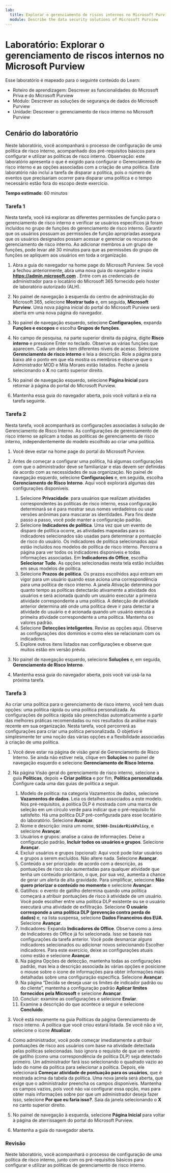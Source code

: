 ```yaml
---
lab:
  title: Explorar o gerenciamento de riscos internos no Microsoft Purview
  module: Describe the data security solutions of Microsoft Purview
---
```


# Laboratório: Explorar o gerenciamento de riscos internos no Microsoft Purview

Esse laboratório é mapeado para o seguinte conteúdo do Learn:

- Roteiro de aprendizagem: Descrever as funcionalidades do Microsoft Priva e do Microsoft Purview
- Módulo: Descrever as soluções de segurança de dados do Microsoft Purview
- Unidade: Descrever o gerenciamento de risco interno no Microsoft Purview

## Cenário do laboratório

Neste laboratório, você acompanhará o processo de configuração de uma política de risco interno, acompanhado dos pré-requisitos básicos para configurar e utilizar as políticas de risco interno.  Observação: este laboratório apresenta o que é exigido para configurar o Gerenciamento de risco interno e as opções associadas com a criação de uma política.  Este laboratório não inclui a tarefa de disparar a política, pois o número de eventos que precisariam ocorrer para disparar uma política e o tempo necessário estão fora do escopo deste exercício.

**Tempo estimado**: 60 minutos

### Tarefa 1

Nesta tarefa, você irá explorar as diferentes permissões de função para o gerenciamento de risco interno e verificar se usuários específicos já foram incluídos no grupo de funções do gerenciamento de risco interno. Garantir que os usuários possuam as permissões de função apropriadas assegura que os usuários designados possam acessar e gerenciar os recursos de gerenciamento de risco interno. Ao adicionar membros a um grupo de funções, pode levar até 30 minutos para que as permissões do grupo de funções se apliquem aos usuários em toda a organização.

1. Abra a guia do navegador na home page do Microsoft Purview.  Se você a fechou anteriormente, abra uma nova guia do navegador e insira **https://admin.microsoft.com** . Entre com as credenciais de administrador para o locatário do Microsoft 365 fornecido pelo hoster de laboratório autorizado (ALH). 

1. No painel de navegação à esquerda do centro de administração do Microsoft 365, selecione **Mostrar tudo** e, em seguida, **Microsoft Purview**.  Uma nova página inicial do portal do Microsoft Purview será aberta em uma nova página do navegador.  

1. No painel de navegação esquerdo, selecione **Configurações**, expanda **Funções e escopos** e escolha **Grupos de funções**.

1. No campo de pesquisa, na parte superior direita da página, digite **Risco interno** e pressione Enter no teclado.  Observe as várias funções que aparecem.  Cada um deles tem diferentes níveis de acesso.  Selecione **Gerenciamento de risco interno** e leia a descrição.  Role a página para baixo até o ponto em que ela mostra os membros e observe que o Administrador MOD e Mila Moraes estão listados. Feche a janela selecionando o **X** no canto superior direito.

1. No painel de navegação esquerdo, selecione **Página Inicial** para retornar à página do portal do Microsoft Purview.

1. Mantenha essa guia do navegador aberta, pois você voltará a ela na tarefa seguinte.

### Tarefa 2

Nesta tarefa, você acompanhará as configurações associadas à solução de Gerenciamento de Risco Interno.  As configurações de gerenciamento de risco interno se aplicam a todas as políticas de gerenciamento de risco interno, independentemente do modelo escolhido ao criar uma política.

1. Você deve estar na home page do portal do Microsoft Purview.

1. Antes de começar a configurar uma política, há algumas configurações com que o administrador deve se familiarizar e elas devem ser definidas de acordo com as necessidades de sua organização. No painel de navegação esquerdo, selecione **Configurações** e, em seguida, escolha **Gerenciamento de Risco Interno**.  Aqui você explorará algumas das configurações disponíveis.
    1. Selecione **Privacidade**: para usuários que realizam atividades correspondentes às políticas de risco interno, essa configuração determinará se é para mostrar seus nomes verdadeiros ou usar versões anônimas para mascarar as identidades.  Para fins deste passo a passo, você pode manter a configuração padrão.
    1. Selecione **Indicadores de política**. Uma vez que um evento de disparo de política ocorre, as atividades mapeadas para os indicadores selecionados são usadas para determinar a pontuação de risco do usuário. Os indicadores de política selecionados aqui estão incluídos nos modelos de política de risco interno.  Percorra a página para ver todos os indicadores disponíveis e todas informações associadas.  Em **Indicadores do Office**, escolha **Selecionar Tudo**. As opções selecionadas nesta tela estão incluídas em seus modelos de política.
    1. Selecione **Prazos de política**. Os prazos escolhidos aqui entram em vigor para um usuário quando esse aciona uma correspondência para uma política de risco interno.   A janela Ativação determina por quanto tempo as políticas detectarão ativamente a atividade dos usuários e será acionada quando um usuário executar a primeira atividade correspondente a uma política. A detecção de atividade anterior determina até onde uma política deve ir para detectar a atividade do usuário e é acionada quando um usuário executa a primeira atividade correspondente a uma política.  Mantenha os valores padrão.
    1. Selecione **Detecções inteligentes**. Revise as opções aqui.  Observe as configurações dos domínios e como eles se relacionam com os indicadores.
    1. Explore outros itens listados nas configurações e observe que muitos estão em versão prévia.

1. No painel de navegação esquerdo, selecione **Soluções** e, em seguida, **Gerenciamento de Risco Interno**.

1. Mantenha essa guia do navegador aberta, pois você vai usá-la na próxima tarefa.

### Tarefa 3

Ao criar uma política para o gerenciamento de risco interno, você tem duas opções: uma política rápida ou uma política personalizada. As configurações de política rápida são preenchidas automaticamente a partir das melhores práticas recomendadas ou nos resultados da análise mais recente em sua organização.  Nesta tarefa, você percorrerá as configurações para criar uma política personalizada. O objetivo é simplesmente ter uma noção das várias opções e a flexibilidade associadas à criação de uma política.

1. Você deve estar na página de visão geral de Gerenciamento de Risco Interno.  Se ainda não estiver nela, clique em **Soluções** no painel de navegação esquerdo e selecione **Gerenciamento de Risco Interno**.

1. Na página Visão geral do gerenciamento de risco interno, selecione a guia **Políticas**, depois **+ Criar política** e por fim, **Política personalizada**. Configure cada uma das guias de política a seguir.

    1. Modelo de política: na categoria Vazamentos de dados, selecione **Vazamentos de dados**.  Leia os detalhes associados a este modelo. Nos pré-requisitos, a política DLP é mostrada com uma marca de seleção em um círculo verde para indicar que o pré-requisito foi satisfeito.  Há uma política DLP pré-configurada para esse locatário do laboratório. Selecione **Avançar**.
    1. Nome e descrição: insira um nome, **`SC900-InsiderRiskPolicy`**, e selecione **Avançar**.
    1. Usuários e grupos: analise a caixa de informações.  Deixe a configuração padrão, **Incluir todos os usuários e grupos**.  Selecione **Avançar**.
    1. Excluir usuários e grupos (opcional): Aqui você pode listar usuários e grupos a serem excluídos. Não altere nada. Selecione **Avançar**.
    1. Conteúdo a ser priorizado: de acordo com a descrição, as pontuações de risco são aumentadas para qualquer atividade que tenha um conteúdo prioritário, o que, por sua vez, aumenta a chance de gerar um alerta de alta gravidade. Para simplificar, selecione **Não quero priorizar o conteúdo no momento** e selecione **Avançar**.
    1. Gatilhos: o evento de gatilho determina quando uma política começará a atribuir pontuações de risco à atividade de um usuário.  Você pode escolher entre uma política DLP existente ou se o usuário executará uma atividade de exfiltração. Selecione **O usuário corresponde a uma política DLP (prevenção contra perda de dados)** e, na lista suspensa, selecione **Dados Financeiros dos EUA**. Selecione **Avançar**.
    1. Indicadores: Expanda **Indicadores do Office**. Observe como a área de Indicadores do Office já foi selecionada. Isso se baseia nas configurações da tarefa anterior.  Você pode desmarcar alguns indicadores selecionados ou adicionar novos selecionando Escolher indicadores. Para este exercício, deixe as configurações atuais como estão e selecione **Avançar**.
    1. Na página Opções de detecção, mantenha todas as configurações padrão, mas leia a descrição associada às várias opções e posicione o mouse sobre o ícone de informações para obter informações mais detalhadas sobre uma configuração específica.  Selecione **Avançar**.
    1. Na página “Decida se deseja usar os limites de indicador padrão ou do cliente”, mantenha a configuração padrão **Aplicar limites fornecidos pela Microsoft** e selecione **Avançar**.
    1. Concluir: examine as configurações e selecione **Enviar**.
    1. Examine a descrição do que acontece a seguir e selecione **Concluído**.

1. Você está novamente na guia Políticas da página Gerenciamento de risco interno.  A política que você criou estará listada.  Se você não a vir, selecione o ícone **Atualizar**.

1. Como administrador, você pode começar imediatamente a atribuir pontuações de risco aos usuários com base na atividade detectada pelas políticas selecionadas. Isso ignora o requisito de que um evento de gatilho (como uma correspondência de política DLP) seja detectado primeiro.  Um administrador fará isso selecionando o quadrado vazio ao lado do nome da política para selecionar a política. Depois, ele selecionará **Começar atividade de pontuação para os usuários**, que é mostrada acima da tabela da política.  Uma nova janela será aberta, que exige que o administrador preencha os campos disponíveis. Mantenha os campos vazios, pois você não vai configurar essa opção, mas para obter mais informações sobre por que um administrador deseja fazer isso, selecione **Por que eu faria isso?**.  Saia da janela selecionando o **X** no canto superior direito.

1. No painel de navegação à esquerda, selecione **Página Inicial** para voltar à página de aterrissagem do portal do Microsoft Purview.

1. Mantenha a guia do navegador aberta.

### Revisão

Neste laboratório, você acompanhará o processo de configuração de uma política de risco interno, junto com os pré-requisitos básicos para configurar e utilizar as políticas de gerenciamento de risco interno.

